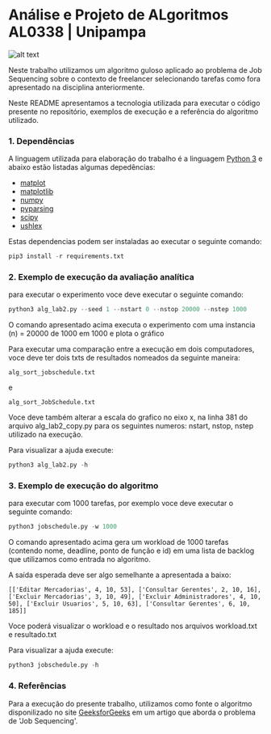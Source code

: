 # Análise e Projeto de ALgoritmos AL0338 | Unipampa
![alt text](https://unipampa.edu.br/portal/sites/default/files/assinatura_visual_unipampa_horizontal_cor_fundo_preto.jpg)

Neste trabalho utilizamos um algoritmo guloso aplicado ao problema de Job Sequencing sobre o contexto de freelancer selecionando tarefas como fora apresentado na disciplina anteriormente.

Neste README apresentamos a tecnologia utilizada para executar o código presente no repositório, exemplos de execução e a referência do algoritmo utilizado.

### 1. Dependências

A linguagem utilizada para elaboração do trabalho é a linguagem [Python 3](https://www.python.org/downloads/) e abaixo estão listadas algumas depedências:

- [matplot](https://matplotlib.org/)
- [matplotlib](https://matplotlib.org/)
- [numpy](https://numpy.org/doc/stable/user/quickstart.html)
- [pyparsing](https://pypi.org/project/pyparsing/)
- [scipy](https://www.scipy.org/)
- [ushlex](https://pypi.org/project/ushlex/)

Estas dependencias podem ser instaladas ao executar o seguinte comando:
```python
pip3 install -r requirements.txt
```

### 2. Exemplo de execução da avaliação analítica

para executar o experimento voce deve executar o seguinte comando:
```python
python3 alg_lab2.py --seed 1 --nstart 0 --nstop 20000 --nstep 1000
```
O comando apresentado acima executa o experimento com uma instancia (n) = 20000 de 1000 em 1000 e plota o gráfico

 
Para executar uma comparação entre a execução em dois computadores, voce deve ter dois txts de resultados nomeados da seguinte maneira:

```text
alg_sort_jobschedule.txt
```
e
```text
alg_sort_JobSchedule.txt
```

Voce deve também alterar a escala do grafico no eixo x, na linha 381 do arquivo alg_lab2_copy.py para os seguintes numeros: nstart, nstop, nstep utilizado na execução.



Para visualizar a ajuda execute:

```python
python3 alg_lab2.py -h
```

### 3. Exemplo de execução do algoritmo

para executar com 1000 tarefas, por exemplo voce deve executar o seguinte comando:
```python
python3 jobschedule.py -w 1000
```
O comando apresentado acima gera um workload de 1000 tarefas (contendo nome, deadline, ponto de função e id) em uma lista de backlog que utilizamos como entrada no algoritmo. 

A saída esperada deve ser algo semelhante a apresentada a
baixo:
```
[['Editar Mercadorias', 4, 10, 53], ['Consultar Gerentes', 2, 10, 16], ['Excluir Mercadorias', 3, 10, 49], ['Excluir Administradores', 4, 10, 50], ['Excluir Usuarios', 5, 10, 63], ['Consultar Gerentes', 6, 10, 185]]

```

Voce poderá visualizar o workload e o resultado nos arquivos workload.txt e resultado.txt

Para visualizar a ajuda execute:

```python
python3 jobschedule.py -h
```

### 4. Referências

Para a execução do presente trabalho, utilizamos como fonte o algoritmo disponilizado no site [GeeksforGeeks](https://www.geeksforgeeks.org/job-sequencing-problem/) em um artigo que aborda o problema de 'Job Sequencing'.
